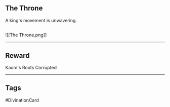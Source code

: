 ## The Throne
A king's movement is unwavering.
## 
![[The Throne.png]]

---
## Reward
Kaom's Roots
Corrupted

---
## Tags
#DivinationCard